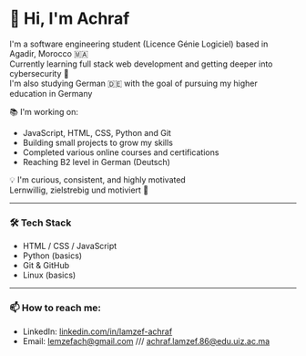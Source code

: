 # 👋 Hi, I'm Achraf

I'm a software engineering student (Licence Génie Logiciel) based in Agadir, Morocco 🇲🇦  
Currently learning full stack web development and getting deeper into cybersecurity 🔐  
I'm also studying German 🇩🇪 with the goal of pursuing my higher education in Germany 

📚 I'm working on:
- JavaScript,  HTML, CSS, Python and Git
- Building small projects to grow my skills
- Completed various online courses and certifications 
- Reaching B2 level in German (Deutsch)

💡 I'm curious, consistent, and highly motivated  
Lernwillig, zielstrebig und motiviert 💪

---

### 🛠 Tech Stack

- HTML / CSS / JavaScript
- Python (basics)
- Git & GitHub
- Linux (basics)

---

### 📫 How to reach me:

- LinkedIn: [linkedin.com/in/lamzef-achraf](www.linkedin.com/in/achraf-lamzef-56617232b) 
- Email: lemzefach@gmail.com  /// achraf.lamzef.86@edu.uiz.ac.ma
